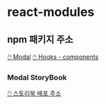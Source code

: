 # react-modules

## npm 패키지 주소

[🖱️ Modal](https://www.npmjs.com/package/badahertz52-react-modules-hooks)
[🖱️ Hooks - components](https://www.npmjs.com/package/badahertz52-react-modules-components)

### Modal StoryBook

[🖱️ 스토리북 배포 주소](https://6620c65c99e8a4a3cde004a4-gmzeljaokf.chromatic.com/)
